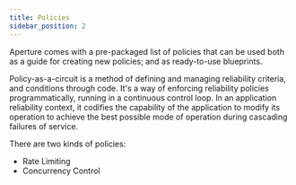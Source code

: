 ```yaml
---
title: Policies
sidebar_position: 2
---
```


Aperture comes with a pre-packaged list of policies that can be used both as a guide for creating new policies; and as ready-to-use blueprints.

Policy-as-a-circuit is a method of defining and managing reliability criteria, and conditions through code. It's a way of enforcing reliability policies programmatically, running in a continuous control loop. In an application reliability context, it codifies the capability of the application to modify its operation to achieve the best possible mode of operation during cascading failures of service.

There are two kinds of policies:

- Rate Limiting
- Concurrency Control
